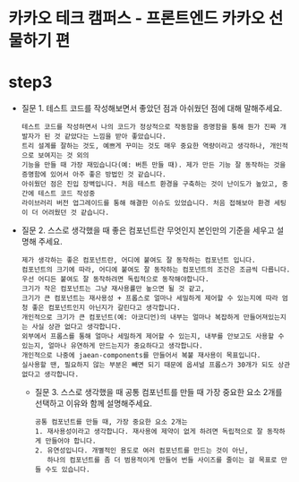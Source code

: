 # 카카오 테크 캠퍼스 - 프론트엔드 카카오 선물하기 편

# step3
- 질문 1. 테스트 코드를 작성해보면서 좋았던 점과 아쉬웠던 점에 대해 말해주세요.

      테스트 코드를 작성하면서 나의 코드가 정상적으로 작동함을 증명함을 통해 뭔가 진짜 개발자가 된 것 같았다는 느낌을 받아 좋았습니다.
      트리 설계를 잘하는 것도, 예쁘게 꾸미는 것도 매우 중요한 역량이라고 생각하나, 개인적으로 보여지는 것 외의
      기능을 만들 때 가장 재밌습니다(예: 버튼 만들 때). 제가 만든 기능 잘 동작하는 것을 증명함에 있어서 아주 좋은 방법인 것 같습니다.
      아쉬웠던 점은 진입 장벽입니다. 처음 테스트 환경을 구축하는 것이 난이도가 높았고, 중간에 테스트 코드 작성중 
      라이브러리 버전 업그레이드를 통해 해결한 이슈도 있었습니다. 처음 접해보아 환경 세팅이 더 어려웠던 것 같습니다.

- 질문 2. 스스로 생각했을 때 좋은 컴포넌트란 무엇인지 본인만의 기준을 세우고 설명해 주세요.

      제가 생각하는 좋은 컴포넌트란, 어디에 붙여도 잘 동작하는 컴포넌트 입니다.
      컴포넌트의 크기에 따라, 어디에 붙여도 잘 동작하는 컴포넌트의 조건은 조금씩 다릅니다.
      우선 어디든 붙여도 잘 동작하려면 독립적으로 동작해야합니다.
      크기가 작은 컴포넌트는 그냥 재사용률만 높으면 될 것 같고,
      크기가 큰 컴포넌트는 재사용성 + 프롭스로 얼마나 세밀하게 제어할 수 있는지에 따라 엄청 좋은 컴포넌트인지 아닌지가 갈린다고 생각합니다.
      개인적으로 크기가 큰 컴포넌트(예: 아코디언)의 내부는 얼마나 복잡하게 만들어져있는지는 사실 상관 없다고 생각합니다.
      외부에서 프롭스를 통해 얼마나 세밀하게 제어할 수 있는지, 내부를 안보고도 사용할 수 있는지, 얼마나 유연하게 만드는지가 중요하다고 생각합니다.
      개인적으로 나중에 jaean-components를 만들어서 복붙 재사용이 목표입니다.
      실사용할 땐, 필요하지 않는 부분은 빼면 되기 때문에 옵셔널 프롭스가 30개가 되도 상관 없다고 생각합니다.

  - 질문 3. 스스로 생각했을 때 공통 컴포넌트를 만들 때 가장 중요한 요소 2개를 선택하고 이유와 함께 설명해주세요.
  
        공통 컴포넌트를 만들 때, 가장 중요한 요소 2개는
        1. 재사용성이라고 생각합니다. 재사용에 제약이 없게 하려면 독립적으로 잘 동작하게 만들어야 합니다.
        2. 유연성입니다. 개별적인 용도로 여러 컴포넌트를 만드는 것이 아닌, 
           하나의 컴포넌트를 좀 더 범용적이게 만들어 번들 사이즈를 줄이는 걸 목표로 만들 수도 있습니다.